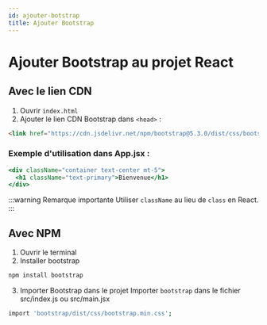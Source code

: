 ```yaml
---
id: ajouter-botstrap
title: Ajouter Bootstrap 
---
```


# Ajouter Bootstrap au projet React

##  Avec le lien CDN
1. Ouvrir `index.html`
2. Ajouter le lien CDN Bootstrap dans `<head>` :
```html
<link href="https://cdn.jsdelivr.net/npm/bootstrap@5.3.0/dist/css/bootstrap.min.css" rel="stylesheet">
```

### Exemple d'utilisation dans App.jsx :
```jsx
<div className="container text-center mt-5">
  <h1 className="text-primary">Bienvenue</h1>
</div>
```
:::warning   Remarque importante
Utiliser `className` au lieu de `class` en React.
:::


##  Avec NPM
1. Ouvrir le terminal
2. Installer bootstrap
```bash
npm install bootstrap 
```
3. Importer Bootstrap dans le projet
Importer `bootstrap` dans le fichier src/index.js ou src/main.jsx 
```bash
import 'bootstrap/dist/css/bootstrap.min.css';
```
